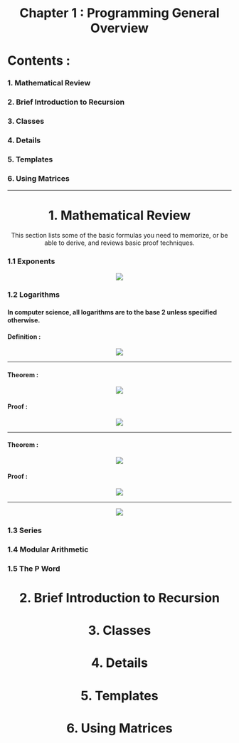 <h1 align="center" >Chapter 1 : Programming General Overview</h1>

# Contents :

### 1. Mathematical Review

### 2. Brief Introduction to Recursion

### 3. Classes

### 4. Details

### 5. Templates

### 6. Using Matrices

---

<h1 align="center" >1. Mathematical Review</h1>

<p align="center" >This section lists some of the basic formulas you need to memorize, or be able to derive,
and reviews basic proof techniques.</p>

### 1.1 Exponents

<div align="center">
    <image src="https://github.com/Islam-Turky/Data-structure-Algorithms-With-C-/blob/c517c8b74ddfe45b4ea6f2c224f70feee9b67283/photos/exponents.png" />
</div>

### 1.2 Logarithms

#### In computer science, all logarithms are to the base 2 unless speciﬁed otherwise.

#### Definition :

<div align="center">
    <image src="https://github.com/Islam-Turky/Data-structure-Algorithms-With-C-/blob/74b7093d50ccf91793090e8c18861bdfe3920556/photos/log1.png" />
</div>

---

#### Theorem :

<div align="center">
    <image src="https://github.com/Islam-Turky/Data-structure-Algorithms-With-C-/blob/74b7093d50ccf91793090e8c18861bdfe3920556/photos/log.png" />
</div>

#### Proof :

<div align="center">
    <image src="https://github.com/Islam-Turky/Data-structure-Algorithms-With-C-/blob/74b7093d50ccf91793090e8c18861bdfe3920556/photos/log2.png" />
</div>

---

#### Theorem :

<div align="center">
    <image src="https://github.com/Islam-Turky/Data-structure-Algorithms-With-C-/blob/74b7093d50ccf91793090e8c18861bdfe3920556/photos/log3.png" />
</div>

#### Proof :

<div align="center">
    <image src="https://github.com/Islam-Turky/Data-structure-Algorithms-With-C-/blob/74b7093d50ccf91793090e8c18861bdfe3920556/photos/log4.png" />
</div>

---

<div align="center">
    <image src="https://github.com/Islam-Turky/Data-structure-Algorithms-With-C-/blob/74b7093d50ccf91793090e8c18861bdfe3920556/photos/log5.png" />
</div>

### 1.3 Series

### 1.4 Modular Arithmetic

### 1.5 The P Word

<h1 align="center" >2. Brief Introduction to Recursion</h1>

<h1 align="center" >3. Classes</h1>

<h1 align="center" >4. Details</h1>

<h1 align="center" >5. Templates</h1>

<h1 align="center" >6. Using Matrices</h1>
